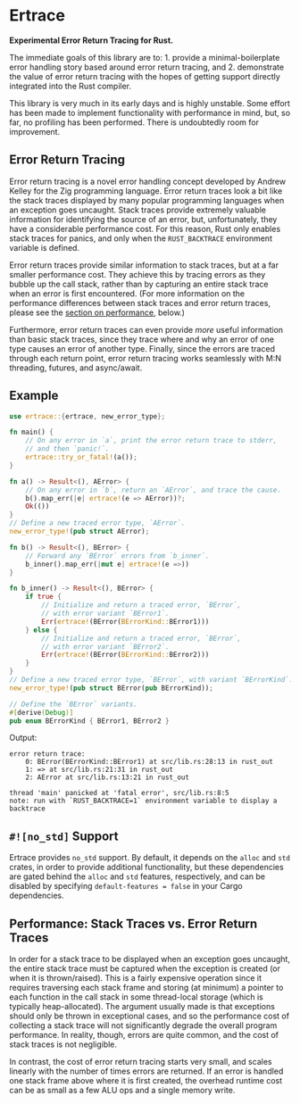 # Ertrace

**Experimental Error Return Tracing for Rust.**

The immediate goals of this library are to:
    1. provide a minimal-boilerplate error handling story based around error
       return tracing, and
    2. demonstrate the value of error return tracing with the hopes of
       getting support directly integrated into the Rust compiler.

This library is very much in its early days and is highly unstable. Some
effort has been made to implement functionality with performance in mind,
but, so far, no profiling has been performed. There is undoubtedly room for
improvement.

## Error Return Tracing

Error return tracing is a novel error handling concept developed by
Andrew Kelley for the Zig programming language. Error return traces look a
bit like the stack traces displayed by many popular programming languages
when an exception goes uncaught. Stack traces provide extremely valuable
information for identifying the source of an error, but, unfortunately, they
have a considerable performance cost. For this reason, Rust only enables
stack traces for panics, and only when the `RUST_BACKTRACE` environment
variable is defined.

Error return traces provide similar information to stack traces, but at
a far smaller performance cost. They achieve this by tracing errors
as they bubble up the call stack, rather than by capturing an entire
stack trace when an error is first encountered. (For more information on
the performance differences between stack traces and error return traces,
please see the [section on performance](
#performance-stack-traces-vs-error-return-traces), below.)

Furthermore, error return traces can even provide *more* useful information
than basic stack traces, since they trace where and why an error of one type
causes an error of another type. Finally, since the errors are traced
through each return point, error return tracing works seamlessly with
M:N threading, futures, and async/await.

## Example

```rust
use ertrace::{ertrace, new_error_type};

fn main() {
    // On any error in `a`, print the error return trace to stderr,
    // and then `panic!`.
    ertrace::try_or_fatal!(a());
}

fn a() -> Result<(), AError> {
    // On any error in `b`, return an `AError`, and trace the cause.
    b().map_err(|e| ertrace!(e => AError))?;
    Ok(())
}
// Define a new traced error type, `AError`.
new_error_type!(pub struct AError);

fn b() -> Result<(), BError> {
    // Forward any `BError` errors from `b_inner`.
    b_inner().map_err(|mut e| ertrace!(e =>))
}

fn b_inner() -> Result<(), BError> {
    if true {
        // Initialize and return a traced error, `BError`,
        // with error variant `BError1`.
        Err(ertrace!(BError(BErrorKind::BError1)))
    } else {
        // Initialize and return a traced error, `BError`,
        // with error variant `BError2`.
        Err(ertrace!(BError(BErrorKind::BError2)))
    }
}
// Define a new traced error type, `BError`, with variant `BErrorKind`.
new_error_type!(pub struct BError(pub BErrorKind));

// Define the `BError` variants.
#[derive(Debug)]
pub enum BErrorKind { BError1, BError2 }
```

Output:

```
error return trace:
    0: BError(BErrorKind::BError1) at src/lib.rs:28:13 in rust_out
    1: => at src/lib.rs:21:31 in rust_out
    2: AError at src/lib.rs:13:21 in rust_out

thread 'main' panicked at 'fatal error', src/lib.rs:8:5
note: run with `RUST_BACKTRACE=1` environment variable to display a backtrace
```

## `#![no_std]` Support

Ertrace provides `no_std` support.
By default, it depends on the `alloc` and `std` crates, in order
to provide additional functionality, but these dependencies are
gated behind the `alloc` and `std` features, respectively, and can be
disabled by specifying `default-features = false` in your Cargo
dependencies.

## Performance: Stack Traces vs. Error Return Traces

In order for a stack trace to be displayed when an exception goes uncaught,
the entire stack trace must be captured when the exception is created (or
when it is thrown/raised). This is a fairly expensive operation since it
requires traversing each stack frame and storing (at minimum) a pointer to
each function in the call stack in some thread-local storage (which is
typically heap-allocated). The argument usually made is that exceptions
should only be thrown in exceptional cases, and so the performance cost of
collecting a stack trace will not significantly degrade the overall program
performance. In reality, though, errors are quite common, and the cost of
stack traces is not negligible.

In contrast, the cost of error return tracing starts very small, and scales
linearly with the number of times errors are returned. If an error is
handled one stack frame above where it is first created, the overhead
runtime cost can be as small as a few ALU ops and a single memory write.
